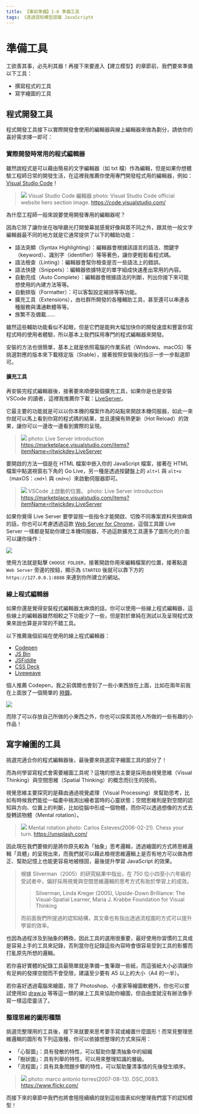 ```yaml
---
title: 【事前準備】1-6 準備工具
tags: 《透過認知模型認識 JavaScript》
---
```


# 準備工具

工欲善其事，必先利其器！再接下來要進入【建立模型】的章節前，我們要來準備以下工具：

- 撰寫程式的工具
- 寫字繪圖的工具

## 程式開發工具
程式開發工具接下以實際開發會使用的編輯器與線上編輯器來做為劃分，請依你的喜好需求擇一即可：

### 實際開發時常用的程式編輯器

雖然說程式是可以藉由簡易的文字編輯器（如 txt 檔）作為編輯，但是如果你想體驗工程師日常的開發生活，在這裡我推薦你使用專門開發程式用的編輯器，例如： [Visual Studio Code](https://code.visualstudio.com/)！

>![](https://i.imgur.com/MG3iIrr.png)
> Visual Studio Code 編輯器
> photo: Visual Studio Code official website hero section image. https://code.visualstudio.com/


為什麼工程師一般來說要使用開發專用的編輯器呢？

因為它除了讓你坐在咖啡廳光打開螢幕就感覺好像與眾不同之外，跟其他一般文字編輯器最不同的地方就是它通常提供了以下的輔助功能：

- 語法突顯（Syntax Highlighting）：編輯器會根據該語言的語法、關鍵字（keyword）、識別字（identifier）等等著色，讓你更輕鬆看程式碼。
- 語法檢查（Linting）：編輯器會幫你檢查是否一些語法上的錯誤。
- 語法快捷（Snippets）：編輯器依據特定的單字組成快速產出常用的內容。
- 自動完成（Auto Complete）：編輯器會根據語法的判斷，列出你接下來可能想使用的內建方法等等。
- 自動排版（Formatter）：可以客製設定縮排等等功能。
- 擴充工具（Extensions），由社群所開發的各種輔助工具，甚至還可以串連各種服務與溝通軟體等等。
- 族繁不及備載……

雖然這些輔助功能看似不起眼，但是它們是能夠大幅加快你的開發速度和豐富你寫程式時的使用者體驗，所以基本上我們採用專門的程式編輯器來開發。

安裝的方法也很簡單，基本上就是依照電腦的作業系統（Windows、macOS）等挑選對應的版本來下載穩定版（Stable），接著按照安裝後的指示一步一步點選即可。

#### 擴充工具

再安裝完程式編輯器後，接著要來順便裝個擴充工具，如果你是也是安裝 VSCode 的讀者，這裡我推薦你下載：[LiveServer](https://marketplace.visualstudio.com/items?itemName=ritwickdey.LiveServer)。

它最主要的功能就是可以以你本機的檔案作為的站點來開啟本機伺服器，如此一來你就可以馬上看到你寫的程式碼的結果，並且還擁有熱更新（Hot Reload）的效果，讓你可以一邊改一邊看到實際的呈現。

> ![](https://i.imgur.com/ccYUFGr.gif)
> photo: Live Server introduction https://marketplace.visualstudio.com/items?itemName=ritwickdey.LiveServer

要開啟的方法一個是在 HTML 檔案中嵌入你的 JavaScript 檔案，接著在 HTML 檔案中點選視窗右下角的 Go Live，另一種是透過按鍵盤上的 `alt+l` 與 `alt+o` （maxOS：`cmd+l` 與 `cmd+o`）來啟動伺服器即可。

> ![](https://i.imgur.com/TgKkwOH.jpg)
VSCode 上啟動的位置。
> photo: Live Server introduction https://marketplace.visualstudio.com/items?itemName=ritwickdey.LiveServer

如果你覺得 Live Server 要學習按一些指令才能開啟、切換不同專案資料夾很麻煩的話，你也可以考慮透過這款 [Web Server for Chrome](https://chrome.google.com/webstore/detail/web-server-for-chrome/ofhbbkphhbklhfoeikjpcbhemlocgigb)，這個工具跟 Live Server 一樣都是幫助你建立本機伺服器，不過這款擴充工具還多了圖形化的介面可以讓你操作：

![](https://i.imgur.com/gYkUQLc.png)

使用方法就是點擊 `CHOOSE FOLDER`，接著開啟你用來編輯檔案的位置，接著點選 `Web Server` 旁邊的按鈕，顯示為 `STARTED` 後就可以靠下方的 `https://127.0.0.1:8888` 來連到你所建立的網站。

### 線上程式編輯器

如果你還是覺得安裝程式編輯器太麻煩的話，你可以使用一些線上程式編輯器，這些線上的編輯器雖然相較之下功能少了一些，但是對於單純在測試以及呈現程式效果來說也算是非常的不錯工具。

以下推薦幾個前端在使用的線上程式編輯器：
- [Codepen](https://codepen.io/)
- [JS Bin](https://jsbin.com/?html,css,js,console,output)
- [JSFiddle](https://jsfiddle.net/)
- [CSS Deck](https://cssdeck.com/)
- [Liveweave](https://liveweave.com/)

 個人推薦 Codepen，我之前偶爾也會刻了一些小東西放在上面，比如在兩年前我在上面放了一個簡單的 [時鐘](https://codepen.io/ShawnLin0201/pen/gqJarj)。

![](https://i.imgur.com/yK1Me7X.gif)

而除了可以存放自己所做的小東西之外，你也可以探索其他人所做的一些有趣的小作品！

## 寫字繪圖的工具

挑選完適合你的程式編輯器後，最後要來挑選寫字繪圖工具的部分了！

而為何學習寫程式會需要繪圖工具呢？這塊的想法主要是採用由視覺思維（Visual Thinking）與空間思維（Spatial Thinking）的概念而衍生的技術。

視覺思維主要探究的是藉由通過視覺處理（Visual Processing）來幫助思考，比如有時候我們能從一幅畫中揣測出繪者當時的心靈狀態；空間思維則是對空間的認知與方向、位置上的判斷，比如從腦中形成一個物體，而你可以透過想像的方式去旋轉該物體（Mental rotation）。

> ![](https://i.imgur.com/Gqpdbft.png)
> Mental rotation
> photo: Carlos Esteves(2006-02-21). Chess your turn.  https://unsplash.com/

因此現在我們要做的是將你原先較為「抽象」思考邏輯，透過繪圖的方式將思維邏輯「具體」的呈現出來，而我們就可以藉此檢視思維邏輯上是否有地方可以做為修正、幫助記憶上也能更容易地被穩固，最後提升學習 JavaScript 的效果。

> 根據 Silverman（2005）的研究結果中指出，在 750 位小四至小六年級的受試者中，偏好採用視覺與空間思維邏輯的思考方式有助於學習上的成效。
> > Silverman, Linda Kreger (2005), Upside-Down Brilliance: The Visual-Spatial Learner, Maria J. Krabbe Foundation for Visual Thinking
>
> 而前面我們所提過的認知結構，其文章也有指出透過流程圖的方式可以提升學習的效率。

也因為過程涉及到抽象的轉換，因此工具的選用很重要，最好使用你習慣的工具或是容易上手的工具來記錄，否則當你在記錄這些內容時會很容易受到工具的影響而打亂原先所想的邏輯。

<!-- > ![](https://i.imgur.com/51TXHMl.jpg)
> Med Badr Chemmaoui(2018-04-15). UI Wireframe Saturday. https://unsplash.com/ -->


若你喜好實體的紀錄工具最簡單就是準備一隻筆跟一些紙，而這張紙大小必須讓你有足夠的發揮空間而不會受限，建議至少要有 A5 以上的大小（A4 的一半）。

若你喜好透過電腦來繪圖，除了 Photoshop、小畫家等繪圖軟體外，你也可以嘗試使用如 [draw.io](https://app.diagrams.net/) 等等這一類的線上工具來協助你繪圖，但自由度就沒有辦法像手寫一樣這麼靈活了。

### 整理思維的圖形種類

挑選完整理用的工具後，接下來就要來思考要手寫或繪置什麼圖形！而常見整理思維邏輯的圖形有下列這幾種，你可以依據想整理的方式來採用：

- 「心智圖」：具有發散的特性，可以幫助你釐清抽象中的組織
- 「樹狀圖」：具有列舉的特性，可以用來整理知識的層級。
- 「流程圖」：具有具象問題步驟的特性，可以幫助釐清事情的先後發生順序。

> ![](https://i.imgur.com/rW04Yhy.jpg)
> photo: marco antonio torres(2007-08-13). DSC_0083.  https://www.flickr.com/

而接下來的章節中我們也將會陸陸續續的提到這些圖表如何整理我們當下的認知模型！
